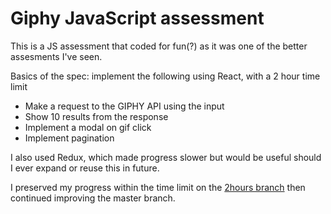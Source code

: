 # Giphy JavaScript assessment

This is a JS assessment that coded for fun(?) as it was one of the better assesments I've seen.

Basics of the spec: implement the following using React, with a 2 hour time limit
- Make a request to the GIPHY API using the input
- Show 10 results from the response
- Implement a modal on gif click
- Implement pagination

I also used Redux, which made progress slower but would be useful should I ever expand or reuse this in future.

I preserved my progress within the time limit on the [2hours branch](https://github.com/tjallen/giphy-tja/tree/2hours) then continued improving the master branch.
